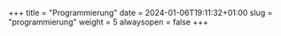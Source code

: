 +++
title = "Programmierung"
date = 2024-01-06T19:11:32+01:00
slug = "programmierung"
weight = 5
alwaysopen = false
+++
